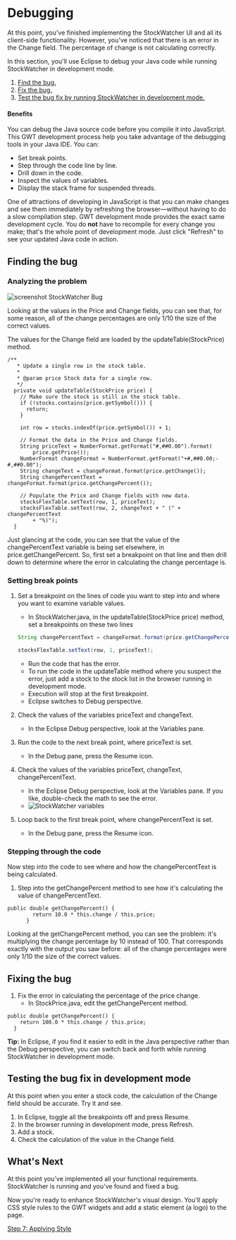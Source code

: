 Debugging
===

At this point, you've finished implementing the StockWatcher UI and all its client-side functionality. However, you've noticed that there is an error in the Change field. The percentage of change is not calculating correctly.

In this section, you'll use Eclipse to debug your Java code while running StockWatcher in development mode.

1.  [Find the bug.](#findBug)
2.  [Fix the bug.](#fixBug)
3.  [Test the bug fix by running StockWatcher in development mode.](#testFix)

#### Benefits

You can debug the Java source code before you compile it into JavaScript. This GWT development process help you take advantage of the debugging tools in your Java IDE. You can:

*   Set break points.
*   Step through the code line by line.
*   Drill down in the code.
*   Inspect the values of variables.
*   Display the stack frame for suspended threads.

One of attractions of developing in JavaScript is that you can make changes and see them immediately by refreshing the browser&mdash;without having to do a slow compilation step. GWT development mode provides the exact same development cycle. You do **not** have to recompile for every change you make; that's the whole point of development mode. Just click "Refresh" to see your updated Java code in action.

##  Finding the bug <a id="findBug"></a>

### Analyzing the problem

![screenshot StockWatcher Bug](images/CodeClientBug.png)

Looking at the values in the Price and Change fields, you can see that, for some reason, all of the change percentages are only 1/10 the size of the correct values.

The values for the Change field are loaded by the updateTable(StockPrice) method.

```
/**
   * Update a single row in the stock table.
   *
   * @param price Stock data for a single row.
   */
  private void updateTable(StockPrice price) {
    // Make sure the stock is still in the stock table.
    if (!stocks.contains(price.getSymbol())) {
      return;
    }
    
    int row = stocks.indexOf(price.getSymbol()) + 1;
    
    // Format the data in the Price and Change fields.
    String priceText = NumberFormat.getFormat("#,##0.00").format(
        price.getPrice());
    NumberFormat changeFormat = NumberFormat.getFormat("+#,##0.00;-#,##0.00");
    String changeText = changeFormat.format(price.getChange());
    String changePercentText = changeFormat.format(price.getChangePercent());
    
    // Populate the Price and Change fields with new data.
    stocksFlexTable.setText(row, 1, priceText);
    stocksFlexTable.setText(row, 2, changeText + " (" + changePercentText
        + "%)");
  }
```

Just glancing at the code, you can see that the value of the changePercentText variable is being set elsewhere, in price.getChangePercent. So, first set a breakpoint on that line and then drill down to determine where the error in calculating the change percentage is.

### Setting break points

1.  Set a breakpoint on the lines of code you want to step into and where you want to examine variable values.
    *  In StockWatcher.java, in the updateTable(StockPrice price) method, set a breakpoints on these two lines

    ```java
    String changePercentText = changeFormat.format(price.getChangePercent());
    ```

    ```java
    stocksFlexTable.setText(row, 1, priceText);
    ```

    *  Run the code that has the error.
    *  To run the code in the updateTable method where you suspect the error, just add a stock to the stock list in the browser running in development mode.
    *  Execution will stop at the first breakpoint.
    *  Eclipse switches to Debug perspective.

2.  Check the values of the variables priceText and changeText.
    *  In the Eclipse Debug perspective, look at the Variables pane.

3.  Run the code to the next break point, where priceText is set.
    *  In the Debug pane, press the Resume icon.

4.  Check the values of the variables priceText, changeText, changePercentText.
    *  In the Eclipse Debug perspective, look at the Variables pane. If you like, double-check the math to see the error.
    *  ![StockWatcher variables](images/DebugVariablesBug.png)

5.  Loop back to the first break point, where changePercentText is set.
    *  In the Debug pane, press the Resume icon.

### Stepping through the code

Now step into the code to see where and how the changePercentText is being calculated.

1.  Step into the getChangePercent method to see how it's calculating the value of changePercentText.

```
public double getChangePercent() {
        return 10.0 * this.change / this.price;
      }
```

Looking at the getChangePercent method, you can see the problem: it's multiplying the change percentage by 10 instead of 100. That corresponds exactly with the output you saw before: all of the change percentages were only 1/10 the size of the correct values.

##  Fixing the bug <a id="fixBug"></a>

1.  Fix the error in calculating the percentage of the price change.
    *  In StockPrice.java, edit the getChangePercent method.

```
public double getChangePercent() {
    return 100.0 * this.change / this.price;
  }
```

**Tip:** In Eclipse, if you find it easier to edit in the Java perspective rather than the Debug perspective, you can switch back and forth while running StockWatcher in development mode.


##  Testing the bug fix in development mode <a id="testFix"></a>

At this point when you enter a stock code, the calculation of the Change field should be accurate. Try it and see.

1.  In Eclipse, toggle all the breakpoints off and press Resume.
2.  In the browser running in development mode, press Refresh.
3.  Add a stock.
4.  Check the calculation of the value in the Change field.

## What's Next

At this point you've implemented all your functional requirements. StockWatcher is running and you've found and fixed a bug.

Now you're ready to enhance StockWatcher's visual design. You'll apply CSS style rules to the GWT widgets and add a static element (a logo) to the page.

[Step 7: Applying Style](style.html)
